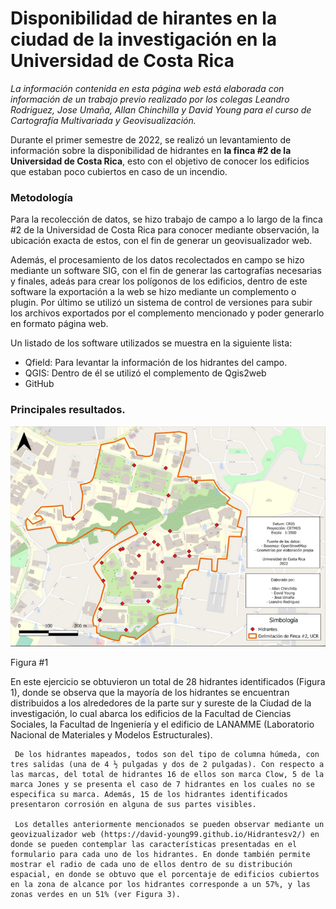 # Disponibilidad de hirantes en la ciudad de la investigación en la Universidad de Costa Rica

*La información contenida en esta página web está elaborada con información de un trabajo previo realizado por los colegas Leandro Rodriguez, Jose Umaña, Allan Chinchilla y David Young para el curso de Cartografía Multivariada y Geovisualización.*

Durante el primer semestre de 2022, se realizó un levantamiento de información sobre la disponibilidad de hidrantes en **la finca #2 de la Universidad de Costa Rica**, esto con el objetivo de conocer los edificios que estaban poco cubiertos en caso de un incendio.

### Metodología

Para la recolección de datos, se hizo trabajo de campo a lo largo de la finca #2 de la Universidad de Costa Rica para conocer mediante observación, la ubicación exacta de estos, con el fin de generar un geovisualizador web.

Además, el procesamiento de los datos recolectados en campo se hizo mediante un software SIG, con el fin de generar las cartografías necesarias y finales, adeás para crear los polígonos de los edificios, dentro de este software la exportación a la web se hizo mediante un complemento o plugin. Por último se utilizó un sistema de control de versiones para subir los archivos exportados por el complemento mencionado y poder generarlo en formato página web.

Un listado de los software utilizados se muestra en la siguiente lista:

- Qfield: Para levantar la información de los hidrantes del campo.
- QGIS: Dentro de él se utilizó el complemento de Qgis2web
- GitHub


### Principales resultados.

![Figura#1](Captura.PNG)

Figura #1

 En este ejercicio se obtuvieron un total de 28 hidrantes identificados (Figura 1), donde se observa que la mayoría de los hidrantes se encuentran distribuidos a los alrededores de la parte sur y sureste de la Ciudad de la investigación, lo cual abarca los edificios de la Facultad de Ciencias Sociales, la Facultad de Ingeniería y el edificio de LANAMME (Laboratorio Nacional de Materiales y Modelos Estructurales).

     De los hidrantes mapeados, todos son del tipo de columna húmeda, con tres salidas (una de 4 ½ pulgadas y dos de 2 pulgadas). Con respecto a las marcas, del total de hidrantes 16 de ellos son marca Clow, 5 de la marca Jones y se presenta el caso de 7 hidrantes en los cuales no se especifica su marca. Además, 15 de los hidrantes identificados presentaron corrosión en alguna de sus partes visibles. 

     Los detalles anteriormente mencionados se pueden observar mediante un geovizualizador web (https://david-young99.github.io/Hidrantesv2/) en donde se pueden contemplar las características presentadas en el formulario para cada uno de los hidrantes. En donde también permite mostrar el radio de cada uno de ellos dentro de su distribución espacial, en donde se obtuvo que el porcentaje de edificios cubiertos en la zona de alcance por los hidrantes corresponde a un 57%, y las zonas verdes en un 51% (ver Figura 3).

